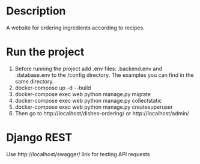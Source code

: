 # Description
A website for ordering ingredients according to recipes.
# Run the project
1. Before running the project add .env files: .backend.env and .database.env to the /config directory. The examples you can find in the same directory.
2. docker-compose up -d  --build
3. docker-compose exec web python manage.py migrate
4. docker-compose exec web python manage.py collectstatic
5. docker-compose exec web python manage.py createsuperuser
6. Then go to http://localhost/dishes-ordering/ or http://localhost/admin/ 
# Django REST
Use http://localhost/swagger/ link for testing API requests